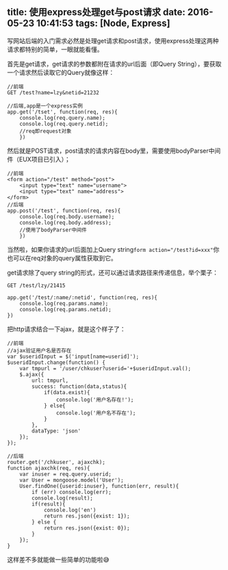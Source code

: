 title: 使用express处理get与post请求
date: 2016-05-23 10:41:53
tags: [Node, Express]
---

写网站后端的入门需求必然是处理get请求和post请求，使用express处理这两种请求都特别的简单，一眼就能看懂。

首先是get请求，get请求的参数都附在请求的url后面（即Query String），要获取一个请求然后读取它的Query就像这样：

	//前端
	GET /test?name=lzy&netid=21232

	//后端,app是一个express实例
	app.get('/tset', function(req, res){
		console.log(req.query.name);
		console.log(req.query.netid);
		//req即request对象
		})

然后就是POST请求，post请求的请求内容在body里，需要使用bodyParser中间件（EUX项目已引入）；
	
	//前端
	<form action="/test" method="post">
		<input type="text" name="username">
		<input type="text" name="address">
	</form>
	//后端
	app.post('/test', function(req, res){
		console.log(req.body.username);
		console.log(req.body.address);
		//使用了bodyParser中间件
		})

当然啦，如果你请求的url后面加上Query string`form action="/test?id=xxx"`你也可以在req对象的query属性获取到它。

get请求除了query string的形式，还可以通过请求路径来传递信息，举个栗子：

	GET /test/lzy/21415

	app.get('/test/:name/:netid', function(req, res){
		console.log(req.params.name);
		console.log(req.params.netid);
	})

<!-- more -->

把http请求结合一下ajax，就是这个样子了：

	//前端
	//ajax验证用户名是否存在
    var $useridInput = $('input[name=userid]');
    $useridInput.change(function() {
        var tmpurl = '/user/chkuser?userid='+$useridInput.val();
        $.ajax({
            url: tmpurl,
            success: function(data,status){
                if(data.exist){
                    console.log('用户名存在!');
                } else{
                    console.log('用户名不存在');
                }
            },
            dataType: 'json'
        });
    });

    //后端
    router.get('/chkuser', ajaxchk);
	function ajaxchk(req, res){
	    var inuser = req.query.userid;
	    var User = mongoose.model('User');
	    User.findOne({userid:inuser}, function(err, result){
	        if (err) console.log(err);
	        console.log(result);
	        if(result){
	            console.log('en')
	            return res.json({exist: 1});
	        } else {
	            return res.json({exist: 0});
	        }
	    });
	}

这样差不多就能做一些简单的功能啦😅
